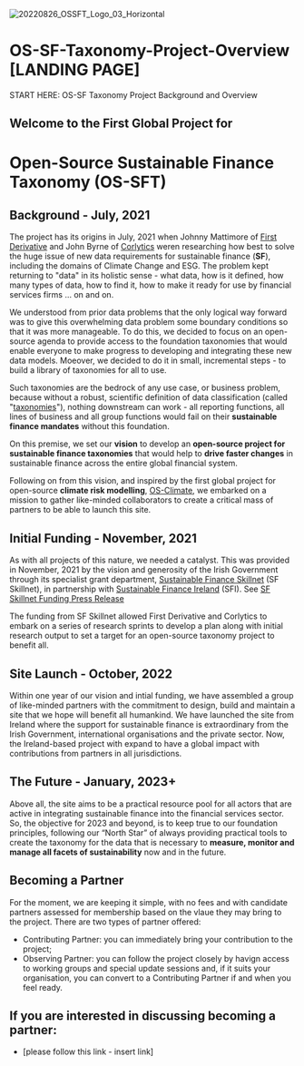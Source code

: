 ![20220826_OSSFT_Logo_03_Horizontal](https://user-images.githubusercontent.com/112073913/186922030-c769c385-743a-4e91-a5c2-5126d02709ff.jpg)

# OS-SF-Taxonomy-Project-Overview [LANDING PAGE]
START HERE: OS-SF Taxonomy Project Background and Overview

## Welcome to the First Global Project for
# Open-Source Sustainable Finance Taxonomy (OS-SFT)

## Background - July, 2021
The project has its origins in July, 2021 when Johnny Mattimore of [First Derivative](https://firstderivative.com/) and John Byrne of [Corlytics](https://www.corlytics.com/) weren researching how best to solve the huge issue of new data requirements for sustainable finance (**SF**), including the domains of Climate Change and ESG. The problem kept returning to "data" in its holistic sense - what data, how is it defined, how many types of data, how to find it, how to make it ready for use by financial services firms ... on and on.

We understood from prior data problems that the only logical way forward was to give this overwhelming data problem some boundary conditions so that it was more manageable. To do this, we decided to focus on an open-source agenda to provide access to the foundation taxonomies that would enable everyone to make progress to developing and integrating these new data models. Moeover, we decided to do it in small, incremental steps - to build a library of taxonomies for all to use.

Such taxonomies are the bedrock of any use case, or business problem, because without a robust, scientific definition of data classification (called "[taxonomies](https://en.wikipedia.org/wiki/Taxonomy)"), nothing downstream can work - all reporting functions, all lines of business and all group functions would fail on their **sustainable finance mandates** without this foundation. 

On this premise, we set our **vision** to develop an **open-source project for sustainable finance taxonomies** that would help to **drive faster changes** in sustainable finance across the entire global financial system.

Following on from this vision, and inspired by the first global project for open-source **climate risk modelling**, [OS-Climate](https://os-climate.org/), we embarked on a mission to gather like-minded collaborators to create a critical mass of partners to be able to launch this site.

## Initial Funding - November, 2021
As with all projects of this nature, we needed a catalyst. This was provided in November, 2021 by the vision and generosity of the Irish Government through its specialist grant department, [Sustainable Finance Skillnet](https://sfskillnet.sustainablefinance.ie/) (SF Skillnet), in partnership with [Sustainable Finance Ireland](https://www.sustainablefinance.ie/) (SFI). See [SF Skillnet Funding Press Release](https://www.sustainablefinance.ie/2021/11/03/sustainable-finance-ireland-provides-funding-for-ground-breaking-esg-data-project-to-first-derivative-and-corlytics/)

The funding from SF Skillnet allowed First Derivative and Corlytics to embark on a series of research sprints to develop a plan along with initial research output to set a target for an open-source taxonomy project to benefit all.

## Site Launch - October, 2022
Within one year of our vision and intial funding, we have assembled a group of like-minded partners with the commitment to design, build and maintain a site that we hope will benefit all humankind. We have launched the site from Ireland where the support for sustainable finance is extraordinary from the Irish Government, international organisations and the private sector. Now, the Ireland-based project with expand to have a global impact with contributions from partners in all jurisdictions.

## The Future - January, 2023+
Above all, the site aims to be a practical resource pool for all actors that are active in integrating sustainable finance into the financial services sector. So, the objective for 2023 and beyond, is to keep true to our foundation principles, following our “North Star” of always providing practical tools to create the taxonomy for the data that is necessary to **measure, monitor and manage all facets of sustainability** now and in the future.

## Becoming a Partner
For the moment, we are keeping it simple, with no fees and with candidate partners assessed for membership based on the vlaue they may bring to the project. There are two types of partner offered:
- Contributing Partner: you can immediately bring your contribution to the project;
- Observing Partner: you can follow the project closely by havign access to working groups and special update sessions and, if it suits your organisation, you can convert to a Contributing Partner if and when you feel ready.

## If you are interested in discussing becoming a partner:
- [please follow this link - insert link]
